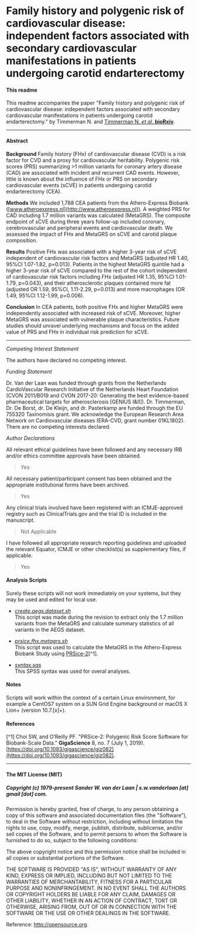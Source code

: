 Family history and polygenic risk of cardiovascular disease: independent factors associated with secondary cardiovascular manifestations in patients undergoing carotid endarterectomy
===========================================================

#### This readme
This readme accompanies the paper "Family history and polygenic risk of cardiovascular disease: independent factors associated with secondary cardiovascular manifestations in patients undergoing carotid endarterectomy." by Timmerman N. and [Timmerman N. *et al*. **bioRxiv**](https://doi.org/10.1101/19006718).

--------------

#### Abstract

**Background** Family history (FHx) of cardiovascular disease (CVD) is a risk factor for CVD and a proxy for cardiovascular heritability. Polygenic risk scores (PRS) summarizing >1 million variants for coronary artery disease (CAD) are associated with incident and recurrent CAD events. However, little is known about the influence of FHx or PRS on secondary cardiovascular events (sCVE) in patients undergoing carotid endarterectomy (CEA). 

**Methods** We included 1,788 CEA patients from the Athero-Express Biobank ([www.atheroexpress.nl](http://www.atheroexpress.nl)). A weighted PRS for CAD including 1.7 million variants was calculated (MetaGRS). The composite endpoint of sCVE during three years follow-up included coronary, cerebrovascular and peripheral events and cardiovascular death. We assessed the impact of FHx and MetaGRS on sCVE and carotid plaque composition. 

**Results** Positive FHx was associated with a higher 3-year risk of sCVE independent of cardiovascular risk factors and MetaGRS (adjusted HR 1.40, 95%CI 1.07-1.82, p=0.013). Patients in the highest MetaGRS quintile had a higher 3-year risk of sCVE compared to the rest of the cohort independent of cardiovascular risk factors including FHx (adjusted HR 1.35, 95%CI 1.01-1.79, p=0.043), and their atherosclerotic plaques contained more fat (adjusted OR 1.59, 95%CI, 1.11-2.29, p=0.013) and more macrophages (OR 1.49, 95%CI 1.12-1.99, p=0.006). 

**Conclusion** In CEA patients, both positive FHx and higher MetaGRS were independently associated with increased risk of sCVE. Moreover, higher MetaGRS was associated with vulnerable plaque characteristics. Future studies should unravel underlying mechanisms and focus on the added value of PRS and FHx in individual risk prediction for sCVE.

--------------

*Competing Interest Statement*

The authors have declared no competing interest.

*Funding Statement*

Dr. Van der Laan was funded through grants from the Netherlands CardioVascular Research Initiative of the Netherlands Heart Foundation (CVON 2011/B019 and CVON 2017-20: Generating the best evidence-based pharmaceutical targets for atherosclerosis [GENIUS I&II]). Dr. Timmerman, Dr. De Borst, dr. De Kleijn, and dr. Pasterkamp are funded through the EU 755320 Taxinomisis grant. We acknowledge the European Research Area Network on Cardiovascular diseases (ERA-CVD, grant number 01KL1802). There are no competing interests declared.


*Author Declarations*

All relevant ethical guidelines have been followed and any necessary IRB and/or ethics committee approvals have been obtained.

  > Yes

All necessary patient/participant consent has been obtained and the appropriate institutional forms have been archived.

  > Yes

Any clinical trials involved have been registered with an ICMJE-approved registry such as ClinicalTrials.gov and the trial ID is included in the manuscript.

  > Not Applicable

I have followed all appropriate research reporting guidelines and uploaded the relevant Equator, ICMJE or other checklist(s) as supplementary files, if applicable.

  > Yes


#### Analysis Scripts

Surely these scripts will not work immediately on your systems, but they may be used and edited for local use.

- *[create.aegs.dataset.sh](create.aegs.dataset.sh)*</br>
This script was made during the revision to extract only the 1.7 million variants from the MetaGRS and calculate summary statistics of all variants in the AEGS dataset.

- *[prsice.fhx.metagrs.sh](prsice.fhx.metagrs.sh)*</br>
This script was used to calculate the MetaGRS in the Athero-Express Biobank Study using [PRSice-2](http://www.prsice.info)[^1].

- *[syntax.sas]()*</br>
This SPSS syntax was used for overal analyses.


#### Notes
Scripts will work within the context of a certain Linux environment, for example a CentOS7 system on a SUN Grid Engine background or macOS X Lion+ (version 10.7.[x]+). 


#### References
[^1] Choi SW, and O’Reilly PF. "PRSice-2: Polygenic Risk Score Software for Biobank-Scale Data." **GigaScience** 8, no. 7 (July 1, 2019). [https://doi.org/10.1093/gigascience/giz082](https://doi.org/10.1093/gigascience/giz082).

--------------

#### The MIT License (MIT)
##### Copyright (c) 1979-present Sander W. van der Laan | s.w.vanderlaan [at] gmail [dot] com.

Permission is hereby granted, free of charge, to any person obtaining a copy of this software and associated documentation files (the "Software"), to deal in the Software without restriction, including without limitation the rights to use, copy, modify, merge, publish, distribute, sublicense, and/or sell copies of the Software, and to permit persons to whom the Software is furnished to do so, subject to the following conditions:   

The above copyright notice and this permission notice shall be included in all copies or substantial portions of the Software.

THE SOFTWARE IS PROVIDED "AS IS", WITHOUT WARRANTY OF ANY KIND, EXPRESS OR IMPLIED, INCLUDING BUT NOT LIMITED TO THE WARRANTIES OF MERCHANTABILITY, FITNESS FOR A PARTICULAR PURPOSE AND NONINFRINGEMENT. IN NO EVENT SHALL THE AUTHORS OR COPYRIGHT HOLDERS BE LIABLE FOR ANY CLAIM, DAMAGES OR OTHER LIABILITY, WHETHER IN AN ACTION OF CONTRACT, TORT OR OTHERWISE, ARISING FROM, OUT OF OR IN CONNECTION WITH THE SOFTWARE OR THE USE OR OTHER DEALINGS IN THE SOFTWARE.

Reference: http://opensource.org.
